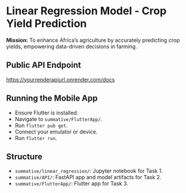 # Linear Regression Model - Crop Yield Prediction

**Mission:** To enhance Africa’s agriculture by accurately predicting crop yields, empowering data-driven decisions in farming.

## Public API Endpoint
https://yourrenderapiurl.onrender.com/docs

## Running the Mobile App
- Ensure Flutter is installed.
- Navigate to `summative/FlutterApp/`.
- Run `flutter pub get`.
- Connect your emulator or device.
- Run `flutter run`.

## Structure
- `summative/linear_regression/`: Jupyter notebook for Task 1.
- `summative/API/`: FastAPI app and model artifacts for Task 2.
- `summative/FlutterApp/`: Flutter app for Task 3.